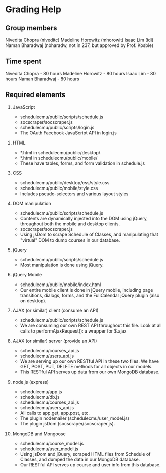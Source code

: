 Grading Help
=============

Group members
--------------
Nivedita Chopra (niveditc)
Madeline Horowitz (mhorowit)
Isaac Lim (idl)
Naman Bharadwaj (nbharadw, not in 237, but approved by Prof. Kosbie)


Time spent
--------------
Nivedita Chopra - 80 hours
Madeline Horowitz - 80 hours
Isaac Lim - 80 hours
Naman Bharadwaj - 80 hours


Required elements
--------------
1. JavaScript
    - schedulecmu/public/scripts/schedule.js
    - socscraper/socscraper.js
    - schedulecmu/public/scripts/login.js
    - The OAuth Facebook JavaScript API in login.js

2. HTML
    - *.html in schedulecmu/public/desktop/
    - *.html in schedulecmu/public/mobile/
    - These have tables, forms, and form validation
      in schedule.js

3. CSS
    - schedulecmu/public/desktop/css/style.css
    - schedulecmu/public/mobile/style.css
    - Includes pseudo-selectors and various
      layout styles

4. DOM manipulation
    - schedulecmu/public/scripts/schedule.js
    - Contents are dynamically injected into the DOM
      using jQuery, throughout both the mobile and 
      desktop clients.
    - socscraper/socscraper.js
    - Using jsDom to scrape Schedule of Classes, and 
      manipulating that "virtual" DOM to dump courses 
      in our database.

5. jQuery
    - schedulecmu/public/scripts/schedule.js
    - Most manipulation is done using jQuery.

6. jQuery Mobile
    - schedulecmu/public/mobile/index.html
    - Our entire mobile client is done in jQuery
      mobile, including page transitions, dialogs,
      forms, and the FullCalendar jQuery plugin (also
      on desktop).

7. AJAX (or similar) client (consume an API)
    - schedulecmu/public/scripts/schedule.js
    - We are consuming our own REST API throughout
      this file. Look at all calls to 
      performAjaxRequest(): a wrapper for $.ajax

8. AJAX (or similar) server (provide an API)
    - schedulecmu/courses_api.js
    - schedulecmu/users_api.js
    - We are serving up our own RESTful API in these
      two files. We have GET, POST, PUT, DELETE 
      methods for all objects in our models.
    - This RESTful API serves up data from our own
      MongoDB database.

9. node.js (express)
    - schedulecmu/app.js
    - schedulecmu/db.js
    - schedulecmu/courses_api.js
    - schedulecmu/users_api.js
    - All calls to app.get, app.post, etc.
    - The plugin nodemailer (schedulecmu/user_model.js)
    - The plugin jsDom (socscraper/socscraper.js).

10. MongoDB and Mongoose
    - schedulecmu/course_model.js
    - schedulecmu/user_model.js
    - Using jsDom and jQuery, scraped HTML files from
      Schedule of Classes, and dumped the data in our
      MongoDB database.
    - Our RESTful API serves up course and user info
      from this database.
